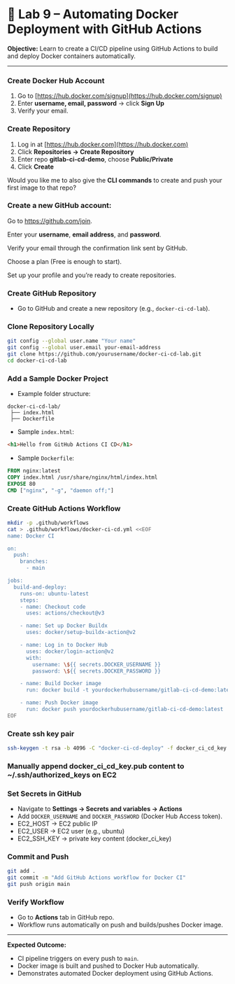 # 🐳 Lab 9 – Automating Docker Deployment with GitHub Actions

**Objective:** Learn to create a CI/CD pipeline using GitHub Actions to build and deploy Docker containers automatically.

---

### Create Docker Hub Account

1. Go to [https://hub.docker.com/signup](https://hub.docker.com/signup)
2. Enter **username, email, password** → click **Sign Up**
3. Verify your email.

### Create Repository

1. Log in at [https://hub.docker.com](https://hub.docker.com)
2. Click **Repositories → Create Repository**
3. Enter repo **gitlab-ci-cd-demo**, choose **Public/Private**
4. Click **Create** 

Would you like me to also give the **CLI commands** to create and push your first image to that repo?


### Create a new GitHub account:

Go to <a href="https://github.com/join" target="_blank">https://github.com/join</a>.

Enter your **username**, **email address**, and **password**.

Verify your email through the confirmation link sent by GitHub.

Choose a plan (Free is enough to start).

Set up your profile and you’re ready to create repositories. 

### Create GitHub Repository

* Go to GitHub and create a new repository (e.g., `docker-ci-cd-lab`).

### Clone Repository Locally

```bash
git config --global user.name "Your name"
git config --global user.email your-email-address
git clone https://github.com/yourusername/docker-ci-cd-lab.git
cd docker-ci-cd-lab
```

### Add a Sample Docker Project

* Example folder structure:

```
docker-ci-cd-lab/
 ├── index.html
 ├── Dockerfile
```

* Sample `index.html`:

```html
<h1>Hello from GitHub Actions CI CD</h1>
```

* Sample `Dockerfile`:

```dockerfile
FROM nginx:latest
COPY index.html /usr/share/nginx/html/index.html
EXPOSE 80
CMD ["nginx", "-g", "daemon off;"]
```

### Create GitHub Actions Workflow

```bash
mkdir -p .github/workflows
cat > .github/workflows/docker-ci-cd.yml <<EOF
name: Docker CI

on:
  push:
    branches:
      - main

jobs:
  build-and-deploy:
    runs-on: ubuntu-latest
    steps:
    - name: Checkout code
      uses: actions/checkout@v3

    - name: Set up Docker Buildx
      uses: docker/setup-buildx-action@v2

    - name: Log in to Docker Hub
      uses: docker/login-action@v2
      with:
        username: \${{ secrets.DOCKER_USERNAME }}
        password: \${{ secrets.DOCKER_PASSWORD }}

    - name: Build Docker image
      run: docker build -t yourdockerhubusername/gitlab-ci-cd-demo:latest .

    - name: Push Docker image
      run: docker push yourdockerhubusername/gitlab-ci-cd-demo:latest
EOF
```
### Create ssh key pair
```bash
ssh-keygen -t rsa -b 4096 -C "docker-ci-cd-deploy" -f docker_ci_cd_key
```
### Manually append docker_ci_cd_key.pub content to ~/.ssh/authorized_keys on EC2

### Set Secrets in GitHub

* Navigate to **Settings → Secrets and variables → Actions**
* Add `DOCKER_USERNAME` and `DOCKER_PASSWORD` (Docker Hub Access token).
* EC2_HOST → EC2 public IP
* EC2_USER → EC2 user (e.g., ubuntu)
* EC2_SSH_KEY → private key content (docker_ci_key)

### Commit and Push

```bash
git add .
git commit -m "Add GitHub Actions workflow for Docker CI"
git push origin main
```

### Verify Workflow

* Go to **Actions** tab in GitHub repo.
* Workflow runs automatically on push and builds/pushes Docker image.

---

**Expected Outcome:**

* CI pipeline triggers on every push to `main`.
* Docker image is built and pushed to Docker Hub automatically.
* Demonstrates automated Docker deployment using GitHub Actions.

